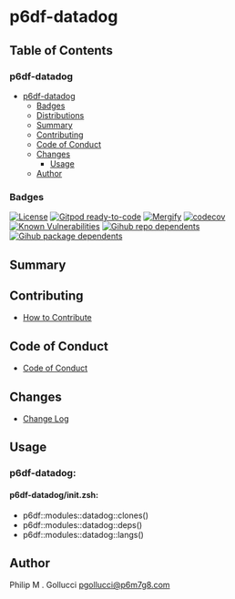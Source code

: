 # p6df-datadog

## Table of Contents


### p6df-datadog
- [p6df-datadog](#p6df-datadog)
  - [Badges](#badges)
  - [Distributions](#distributions)
  - [Summary](#summary)
  - [Contributing](#contributing)
  - [Code of Conduct](#code-of-conduct)
  - [Changes](#changes)
    - [Usage](#usage)
  - [Author](#author)

### Badges

[![License](https://img.shields.io/badge/License-Apache%202.0-yellowgreen.svg)](https://opensource.org/licenses/Apache-2.0)
[![Gitpod ready-to-code](https://img.shields.io/badge/Gitpod-ready--to--code-blue?logo=gitpod)](https://gitpod.io/#https://github.com/p6m7g8/p6df-datadog)
[![Mergify](https://img.shields.io/endpoint.svg?url=https://gh.mergify.io/badges/p6m7g8/p6df-datadog/&style=flat)](https://mergify.io)
[![codecov](https://codecov.io/gh/p6m7g8/p6df-datadog/branch/master/graph/badge.svg?token=14Yj1fZbew)](https://codecov.io/gh/p6m7g8/p6df-datadog)
[![Known Vulnerabilities](https://snyk.io/test/github/p6m7g8/p6df-datadog/badge.svg?targetFile=package.json)](https://snyk.io/test/github/p6m7g8/p6df-datadog?targetFile=package.json)
[![Gihub repo dependents](https://badgen.net/github/dependents-repo/p6m7g8/p6df-datadog)](https://github.com/p6m7g8/p6df-datadog/network/dependents?dependent_type=REPOSITORY)
[![Gihub package dependents](https://badgen.net/github/dependents-pkg/p6m7g8/p6df-datadog)](https://github.com/p6m7g8/p6df-datadog/network/dependents?dependent_type=PACKAGE)

## Summary

## Contributing

- [How to Contribute](CONTRIBUTING.md)

## Code of Conduct

- [Code of Conduct](https://github.com/p6m7g8/.github/blob/master/CODE_OF_CONDUCT.md)

## Changes

- [Change Log](CHANGELOG.md)

## Usage

### p6df-datadog:

#### p6df-datadog/init.zsh:

- p6df::modules::datadog::clones()
- p6df::modules::datadog::deps()
- p6df::modules::datadog::langs()



## Author

Philip M . Gollucci <pgollucci@p6m7g8.com>
